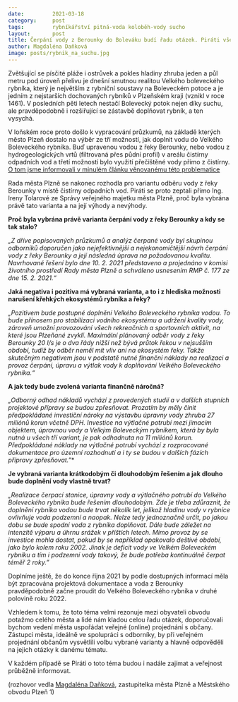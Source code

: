 ```yaml
---
date:         2021-03-18
category:     post
tags:         rybníkářství pitná-voda koloběh-vody sucho
layout:       post
title: Čerpání vody z Berounky do Boleváku budí řadu otázek. Piráti vše sledují a přináší některé odpovědi.
author: Magdaléna Daňková
image: posts/rybnik_na_suchu.jpg
---
```


Zvětšující se písčité pláže i ostrůvek a pokles hladiny zhruba jeden a půl metru pod úroveň přelivu je dnešní smutnou realitou Velkého boleveckého rybníka, který je největším z rybniční soustavy na Boleveckém potoce a je jedním z nejstarších dochovaných rybníků v Plzeňském kraji (vznikl v roce 1461). V posledních pěti letech nestačí Bolevecký potok nejen díky suchu, ale pravděpodobně i rozšiřující se zástavbě doplňovat rybník, a ten vysychá.

V loňském roce proto došlo k vypracování průzkumů, na základě kterých město Plzeň dostalo na výběr ze tří možností, jak doplnit vodu do Velkého Boleveckého rybníka. Buď upravenou vodou z řeky Berounky, nebo vodou z hydrogeologických vrtů (filtrovaná přes půdní profil) v areálu čistírny odpadních vod a třetí možností bylo využití přečištěné vody přímo z čistírny. [O tom jsme informovali v minulém článku věnovanému této problematice](https://plzen.pirati.cz/jaky-bude-osud-boleveckych-rybniku.html?fbclid=IwAR1iV0VjginKiZI6b4aZ-RBQDqlF_wJVTOTwb-N9Lqpj7S37V2133qkZC1o) 

Rada města Plzně se nakonec rozhodla pro variantu odběru vody z řeky Berounky v místě čistírny odpadních vod. Piráti se proto zeptali přímo Ing. Ireny Tolarové ze Správy veřejného majetku města Plzně, proč byla vybrána právě tato varianta a na její výhody a nevýhody.

**Proč byla vybrána právě varianta čerpání vody z řeky Berounky a kdy se tak stalo?**

*„Z dříve popisovaných průzkumů a analýz čerpané vody byl skupinou odborníků doporučen jako nejefektivnější a nejekonomičtější návrh čerpání vody z řeky Berounky a její následná úprava na požadovanou kvalitu. Navrhované řešení bylo dne 10. 2. 2021 představeno a projednáno v komisi životního prostředí Rady města Plzně a schváleno usnesením RMP č. 177 ze dne 15. 2. 2021.“*

**Jaká negativa i pozitiva má vybraná varianta, a to i z hlediska možnosti narušení křehkých ekosystémů rybníka a řeky?**

*„Pozitivem bude postupné doplnění Velkého Boleveckého rybníka vodou. To bude přínosem pro stabilizaci vodního ekosystému a udržení kvality vody, zároveň umožní provozování všech rekreačních a sportovních aktivit, na které jsou Plzeňané zvyklí. Maximální plánovaný odběr vody z řeky Berounky 20 l/s je o dva řády nižší než bývá průtok řekou v nejsušším období, tudíž by odběr neměl mít vliv ani na ekosystém řeky. Takže skutečným negativem jsou v podstatě nutné finanční náklady na realizaci a provoz čerpání, úpravu a výtlak vody k doplňování Velkého Boleveckého rybníka.“*

**A jak tedy bude zvolená varianta finančně náročná?**

*„Odborný odhad nákladů vychází z provedených studií a v dalších stupních projektové přípravy se budou zpřesňovat. Prozatím by měly činit předpokládané investiční nároky na výstavbu úpravny vody zhruba 27 miliónů korun včetně DPH. Investice na výtlačné potrubí mezi jímacím objektem, úpravnou vody a Velkým Boleveckým rybníkem, která by byla nutná u všech tří variant, je pak odhadnuta na 11 miliónů korun. Předpokládané náklady na výtlačné potrubí vychází z rozpracované dokumentace pro územní rozhodnutí a i ty se budou v dalších fázích přípravy zpřesňovat.”**

**Je vybraná varianta krátkodobým či dlouhodobým řešením a jak dlouho bude doplnění vody vlastně trvat?**

*„Realizace čerpací stanice, úpravny vody a výtlačného potrubí do Velkého Boleveckého rybníka bude řešením dlouhodobým. Zde je třeba zdůraznit, že doplnění rybníka vodou bude trvat několik let, jelikož hladinu vody v rybníce ovlivňuje voda podzemní a naopak. Nelze tedy jednoznačně určit, po jakou dobu se bude spodní voda z rybníka doplňovat. Dále bude záležet na intenzitě výparu a úhrnu srážek v příštích letech. Mimo provoz by se investice mohla dostat, pokud by se například opakovalo deštivé období, jako bylo kolem roku 2002. Jinak je deficit vody ve Velkém Boleveckém rybníku a tím i podzemní vody takový, že bude potřeba kontinuálně čerpat téměř 2 roky.”*

Doplníme ještě, že do konce října 2021 by podle dostupných informací měla být zpracována projektová dokumentace a voda z Berounky pravděpodobně začne proudit do Velkého Boleveckého rybníka v druhé polovině roku 2022.

Vzhledem k tomu, že toto téma velmi rezonuje mezi obyvateli obvodu potažmo celého města a lidé nám kladou celou řadu otázek, doporučovali bychom vedení města uspořádat veřejné (online) projednání s občany. Zástupci města, ideálně ve spolupráci s odborníky, by při veřejném projednání občanům vysvětlili volbu vybrané varianty a hlavně odpověděli na jejich otázky k danému tématu.

V každém případě se Piráti o toto téma budou i nadále zajímat a veřejnost průběžně informovat.

(rozhovor vedla [Magdaléna Daňková](https://plzen.pirati.cz/lide/magda-dankova/), zastupitelka města Plzně a Městského obvodu Plzeň 1)
